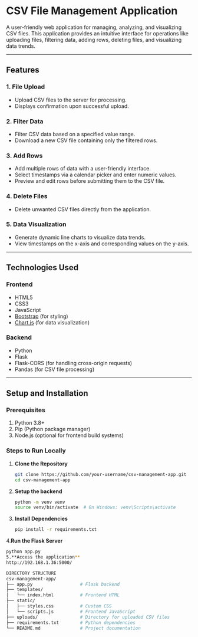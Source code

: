
# CSV File Management Application  

A user-friendly web application for managing, analyzing, and visualizing CSV files. This application provides an intuitive interface for operations like uploading files, filtering data, adding rows, deleting files, and visualizing data trends.

---

## **Features**  
### 1. **File Upload**  
   - Upload CSV files to the server for processing.  
   - Displays confirmation upon successful upload.  

### 2. **Filter Data**  
   - Filter CSV data based on a specified value range.  
   - Download a new CSV file containing only the filtered rows.  

### 3. **Add Rows**  
   - Add multiple rows of data with a user-friendly interface.  
   - Select timestamps via a calendar picker and enter numeric values.  
   - Preview and edit rows before submitting them to the CSV file.  

### 4. **Delete Files**  
   - Delete unwanted CSV files directly from the application.  

### 5. **Data Visualization**  
   - Generate dynamic line charts to visualize data trends.  
   - View timestamps on the x-axis and corresponding values on the y-axis.  

---

## **Technologies Used**  
### **Frontend**  
- HTML5  
- CSS3  
- JavaScript  
- [Bootstrap](https://getbootstrap.com/) (for styling)  
- [Chart.js](https://www.chartjs.org/) (for data visualization)  

### **Backend**  
- Python  
- Flask  
- Flask-CORS (for handling cross-origin requests)  
- Pandas (for CSV file processing)  

---

## **Setup and Installation**  

### **Prerequisites**  
1. Python 3.8+  
2. Pip (Python package manager)  
3. Node.js (optional for frontend build systems)  

### **Steps to Run Locally**  
1. **Clone the Repository**  
   ```bash
   git clone https://github.com/your-username/csv-management-app.git
   cd csv-management-app
   
2. **Setup the backend**
   ```bash
   python -m venv venv
   source venv/bin/activate  # On Windows: venv\Scripts\activate
   
3. **Install Dependencies**
   ```bash
   pip install -r requirements.txt

4.**Run the Flask Server**
  ```bash
  python app.py
5.**Access the application**
  http://192.168.1.36:5000/ 

DIRECTORY STRUCTURE
csv-management-app/
├── app.py                  # Flask backend
├── templates/
│   └── index.html          # Frontend HTML
├── static/
│   ├── styles.css          # Custom CSS
│   └── scripts.js          # Frontend JavaScript
├── uploads/                # Directory for uploaded CSV files
├── requirements.txt        # Python dependencies
└── README.md               # Project documentation




